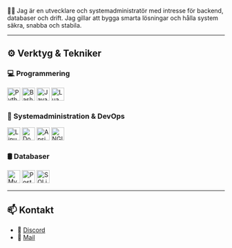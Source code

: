🧑‍💻 Jag är en utvecklare och systemadministratör med intresse för backend, databaser och drift. Jag gillar att bygga smarta lösningar och hålla system säkra, snabba och stabila.

---

## ⚙️ Verktyg & Tekniker

### 💻 Programmering
<p>
  <img src="https://cdn.jsdelivr.net/gh/devicons/devicon/icons/python/python-original.svg" alt="Python" width="30" height="30"/>
  <img src="https://cdn.jsdelivr.net/gh/devicons/devicon/icons/bash/bash-original.svg" alt="Bash" width="30" height="30"/>
  <img src="https://cdn.jsdelivr.net/gh/devicons/devicon/icons/javascript/javascript-original.svg" alt="JavaScript" width="30" height="30"/>
  <img src="https://cdn.jsdelivr.net/gh/devicons/devicon/icons/lua/lua-original.svg" alt="Lua" width="30" height="30"/>
</p>

### 🧵 Systemadministration & DevOps
<p>
  <img src="https://cdn.jsdelivr.net/gh/devicons/devicon/icons/linux/linux-original.svg" alt="Linux" width="30" height="30"/>
  <img src="https://cdn.jsdelivr.net/gh/devicons/devicon/icons/docker/docker-original.svg" alt="Docker" width="30" height="30"/>
  <img src="https://cdn.jsdelivr.net/gh/devicons/devicon/icons/ansible/ansible-original.svg" alt="Ansible" width="30" height="30"/>
  <img src="https://cdn.jsdelivr.net/gh/devicons/devicon/icons/nginx/nginx-original.svg" alt="NGINX" width="30" height="30"/>
</p>

### 🛢️ Databaser
<p>
  <img src="https://cdn.jsdelivr.net/gh/devicons/devicon/icons/mysql/mysql-original.svg" alt="MySQL" width="30" height="30"/>
  <img src="https://cdn.jsdelivr.net/gh/devicons/devicon/icons/postgresql/postgresql-original.svg" alt="PostgreSQL" width="30" height="30"/>
  <img src="https://cdn.jsdelivr.net/gh/devicons/devicon/icons/sqlite/sqlite-original.svg" alt="SQLite" width="30" height="30"/>
</p>

---

## 📫 Kontakt

- 💼 [Discord](https://discord.com/users/1001504815437852733)
- 💼 [Mail](oscar@internetcrime.se)
